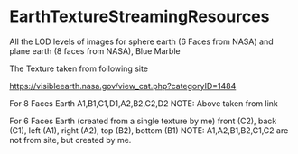 # EarthTextureStreamingResources
All the LOD levels of images for sphere earth (6 Faces from NASA) and plane earth (8 faces from NASA), Blue Marble

The Texture taken from following site 

https://visibleearth.nasa.gov/view_cat.php?categoryID=1484

For 8 Faces Earth
A1,B1,C1,D1,A2,B2,C2,D2 
NOTE: Above taken from link

For 6 Faces Earth (created from a single texture by me)
front (C2), back (C1), left (A1), right (A2), top (B2), bottom (B1)
NOTE: A1,A2,B1,B2,C1,C2 are not from site, but created by me.

